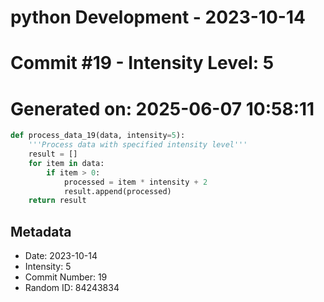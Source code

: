 ﻿# python Development - 2023-10-14
# Commit #19 - Intensity Level: 5
# Generated on: 2025-06-07 10:58:11
```python
def process_data_19(data, intensity=5):
    '''Process data with specified intensity level'''
    result = []
    for item in data:
        if item > 0:
            processed = item * intensity + 2
            result.append(processed)
    return result
```
## Metadata
- Date: 2023-10-14
- Intensity: 5
- Commit Number: 19
- Random ID: 84243834
